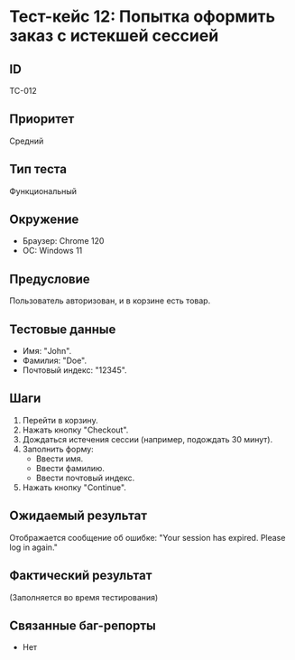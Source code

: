 # Тест-кейс 12: Попытка оформить заказ с истекшей сессией

## ID
TC-012

## Приоритет
Средний

## Тип теста
Функциональный

## Окружение
- Браузер: Chrome 120
- ОС: Windows 11

## Предусловие
Пользователь авторизован, и в корзине есть товар.

## Тестовые данные
- Имя: "John".
- Фамилия: "Doe".
- Почтовый индекс: "12345".

## Шаги
1. Перейти в корзину.
2. Нажать кнопку "Checkout".
3. Дождаться истечения сессии (например, подождать 30 минут).
4. Заполнить форму:
   - Ввести имя.
   - Ввести фамилию.
   - Ввести почтовый индекс.
5. Нажать кнопку "Continue".

## Ожидаемый результат
Отображается сообщение об ошибке: "Your session has expired. Please log in again."

## Фактический результат
(Заполняется во время тестирования)

## Связанные баг-репорты
- Нет
